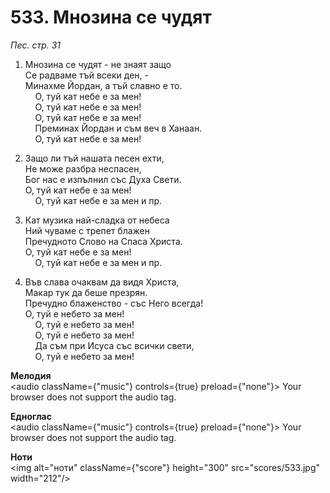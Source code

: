 # 533. Мнозина се чудят  

*Пес. стр. 31*  

1. Мнозина се чудят - не знаят защо  
Се радваме тъй всеки ден, -  
Минахме Йордан, а тъй славно е то.  
    О, туй кат небе е за мен!  
    О, туй кат небе е за мен!  
    О, туй кат небе е за мен!  
    Преминах Йордан и съм веч в Ханаан.  
    О, туй кат небе е за мен!  

2. Защо ли тъй нашата песен ехти,  
Не може разбра неспасен,  
Бог нас е изпълнил със Духа Свети.  
О, туй кат небе е за мен!  
    О, туй кат небе е за мен и пр.  

3. Кат музика най-сладка от небеса  
Ний чуваме с трепет блажен  
Пречудното Слово на Спаса Христа.  
О, туй кат небе е за мен!  
    О, туй кат небе е за мен и пр.  

4. Във слава очаквам да видя Христа,  
Макар тук да беше презрян.  
Пречудно блаженство - със Него всегда!  
О, туй е небето за мен!  
    О, туй е небето за мен!  
    О, туй е небето за мен!  
    Да съм при Исуса със всички свети,  
    О, туй е небето за мен!  

__Мелодия__  
<audio className={"music"} controls={true} preload={"none"}><source src="mp3/533.mp3" type="audio/mpeg"/>
Your browser does not support the audio tag.
</audio>  

__Едноглас__  
<audio className={"music"} controls={true} preload={"none"}><source src="transp/533.mp3" type="audio/mpeg"/>
Your browser does not support the audio tag.
</audio>  

__Ноти__  
<img alt="ноти" className={"score"} height="300" src="scores/533.jpg" width="212"/>
